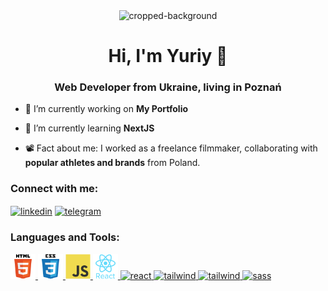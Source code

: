 <div align="center">
    <img src="https://github.com/ytsipak/ytsipak/assets/122310792/6b259834-c476-4c08-b264-57a30cba4a4a" alt="cropped-background">
</div>

<h1 align="center">Hi, I'm  Yuriy 👋</h1>
<h3 align="center">Web Developer from Ukraine, living in Poznań</h3>

- 🔭 I’m currently working on **My Portfolio**

- 🌱 I’m currently learning **NextJS**

- 📽️ Fact about me: I worked as a freelance filmmaker, collaborating with **popular athletes and brands** from Poland.

<h3 align="left">Connect with me:</h3>
    <p align="left">
        <a href="https://linkedin.com/in/ytsipak" target="blank"><img align="center" src="https://raw.githubusercontent.com/rahuldkjain/github-profile-readme-generator/master/src/images/icons/Social/linked-in-alt.svg" alt="linkedin" height="35" width="35" /></a>
        <a href="https://t.me/ytsipak" target="blank"><img align="center" src="https://www.vectorlogo.zone/logos/telegram/telegram-icon.svg" alt="telegram" height="35" width="35" /></a>
    </p>

<h3 align="left">Languages and Tools:</h3>
<p align="left"> 
    <!--- Html --->
        <a href="https://www.w3.org/html/" target="_blank" rel="noreferrer"> <img src="https://raw.githubusercontent.com/devicons/devicon/master/icons/html5/html5-original-wordmark.svg" alt="html5" width="40" height="40"/> </a> 
    <!--- Css --->
        <a href="https://www.w3schools.com/css/" target="_blank" rel="noreferrer"> <img src="https://raw.githubusercontent.com/devicons/devicon/master/icons/css3/css3-original-wordmark.svg" alt="css3" width="40" height="40"/> </a> 
    <!--- JavaScript --->
        <a href="https://developer.mozilla.org/en-US/docs/Web/JavaScript" target="_blank" rel="noreferrer"> <img src="https://raw.githubusercontent.com/devicons/devicon/master/icons/javascript/javascript-original.svg" alt="javascript" width="40" height="40"/> </a>
    <!--- React ---> 
        <a href="https://reactjs.org/" target="_blank" rel="noreferrer"> <img src="https://raw.githubusercontent.com/devicons/devicon/master/icons/react/react-original-wordmark.svg" alt="react" width="40" height="40"/> </a>
    <!--- Vite --->
        <a href="https://reactjs.org/" target="_blank" rel="noreferrer"> <img src="https://upload.vectorlogo.zone/logos/nextjs/images/abcffb25-b56d-475f-9c82-26818776dc33.svg" alt="react" width="40" height="40"/> </a>
    <!--- NextJs --->
        <a href="https://tailwindcss.com/" target="_blank" rel="noreferrer"> <img src="https://skillicons.dev/icons?i=vite" alt="tailwind" width="40" height="40"/> </a> 
    <!--- Tailwind --->
        <a href="https://tailwindcss.com/" target="_blank" rel="noreferrer"> <img src="https://www.vectorlogo.zone/logos/tailwindcss/tailwindcss-icon.svg" alt="tailwind" width="40" height="40"/> </a> 
    <!--- Saas --->
        <a href="https://sass-lang.com/" target="_blank" rel="noreferrer"> <img src="https://www.vectorlogo.zone/logos/sass-lang/sass-lang-icon.svg" alt="sass" width="40" height="40"/> </a> 
    <!--- Adobe Illustrator --->
        <!--- <a href="https://www.adobe.com/in/products/illustrator.html" target="_blank" rel="noreferrer"> <img src="https://www.vectorlogo.zone/logos/adobe_illustrator/adobe_illustrator-icon.svg" alt="illustrator" width="40" height="40"/> </a> --->
    <!--- Adobe Photoshop --->     
        <!--- <a href="https://www.adobe.com/in/products/photoshop.html" target="_blank" rel="noreferrer"> <img src="https://upload.wikimedia.org/wikipedia/commons/thumb/archive/a/af/20200130165604%21Adobe_Photoshop_CC_icon.svg/120px-Adobe_Photoshop_CC_icon.svg.png" alt="photoshop" width="40" height="40"/> </a> --->
    <!--- Davinci Resolve --->
        <!--- <a href="[https://www.adobe.com/in/products/premiere.html](https://www.blackmagicdesign.com/pl/products/davinciresolve)" target="_blank" rel="noreferrer"> <img src="https://github.com/ytsipak/ytsipak/assets/122310792/c32c31c2-1275-4b01-a659-3007c7256ee7" alt="davinci-resolve" width="40" height="40"/> </a> --->
</p>
